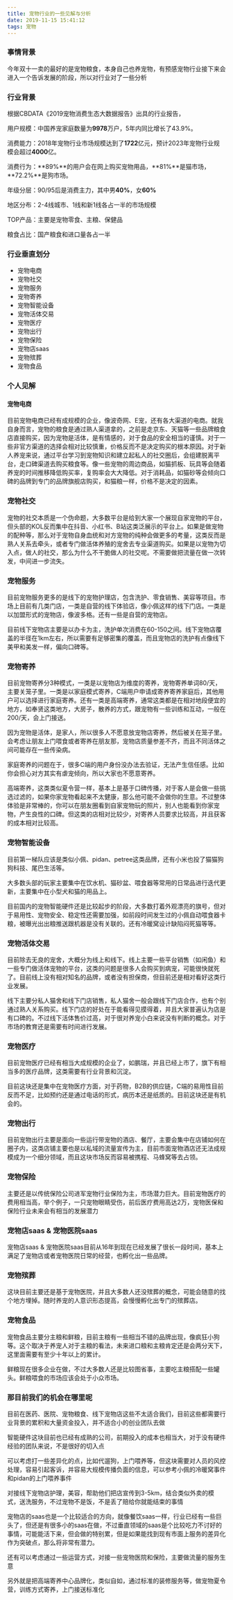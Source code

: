 ```yaml
---
title: 宠物行业的一些见解与分析
date: 2019-11-15 15:41:12
tags: 宠物
---
```


### 事情背景

今年双十一卖的最好的是宠物粮食，本身自己也养宠物，有预感宠物行业接下来会进入一个告诉发展的阶段，所以对行业对了一些分析

### 行业背景

根据CBDATA《2019宠物消费生态大数据报告》出具的行业报告，

用户规模：中国养宠家庭数量为**9978**万户，5年内同比增长了43.9%。

消费能力：2018年宠物行业市场规模达到了**1722**亿元，预计2023年宠物行业规模会超过**4000**亿。

消费行为：**89%**的用户会在网上购买宠物用品，**81%**是猫市场，**72.2%**是狗市场。

年级分层：90/95后是消费主力，其中男**40%**，女**60%**

地区分布：2-4线城市、1线和新1线各占一半的市场规模

TOP产品：主要是宠物零食、主粮、保健品

粮食占比：国产粮食和进口量各占一半

### 行业垂直划分

- 宠物电商
- 宠物社交
- 宠物服务
- 宠物寄养
- 宠物智能设备
- 宠物活体交易
- 宠物医疗
- 宠物出行
- 宠物保险
- 宠物店saas
- 宠物殡葬
- 宠物食品

### 个人见解

#### 宠物电商

目前宠物电商已经有成规模的企业，像波奇网、E宠，还有各大渠道的电商。就我自身而言，宠物的粮食是通过熟人渠道拿的，之前是走京东、天猫等一些品牌粮食店直接购买，因为宠物是活体，是有情感的，对于食品的安全相当的谨慎。对于一些非官方渠道的选择会相对比较慎重，价格反而不是决定购买的根本原因。对于新人养宠来说，通过平台学习到宠物知识和建立起私人的社交圈后，会组建脱离平台，走口碑渠道去购买粮食等。像一些宠物的周边商品，如猫抓板、玩具等会随着养宠的时间推移降低购买率，复购率会大大降低。对于消耗品，如猫砂等会倾向口碑的品牌到专门的品牌旗舰店购买，和猫粮一样，价格不是决定的因素。

### 宠物社交

宠物的社交本质是一个伪命题，大多数平台是给到大家一个展现自家宠物的平台，但头部的KOL反而集中在抖音、小红书、B站这类泛展示的平台上。如果是做宠物的配种等，那么对于宠物自身血统和对方宠物的纯种会做更多的考量，这类反而是熟人关系去牵头，或者专门做活体养殖的宠舍去专业渠道购买。如果是以宠物为切入点，做人的社交，那么为什么不干脆做人的社交呢。不需要做把流量在做一次转发，中间进一步流失。

### 宠物服务

目前宠物服务更多的是线下的宠物护理店，包含洗护、零食销售、美容等项目。市场上目前有几类门店，一类是自营的线下体验店，像小佩这样的线下门店。一类是以加盟形式的宠物店，像波多格。还有一些是自营的宠物店。

目前线下宠物店主要是以办卡为主，洗护单次消费在60-150之间。线下宠物店覆盖的半径在1km左右，所以需要有足够密集的覆盖，而且宠物店的洗护有点像线下美甲和美发一样，偏向口碑等。

### 宠物寄养

目前宠物寄养分3种模式，一类是以宠物店为维度的寄养，宠物寄养单词80/天，主要关笼子里。一类是以家庭模式寄养，C端用户申请成寄养寄养家庭后，其他用户可以选择进行家庭寄养。还有一类是高端寄养，通常这类都是在相对地段便宜的地方，如奉贤这类地方，大房子，散养的方式，跟宠物有一些训练和互动，一般在200/天，会上门接送。

因为宠物是活体，是家人，所以很多人不愿意放宠物店寄养，然后被关在笼子里。会考虑让朋友上门喂食或者寄养在朋友那，宠物店质量参差不齐，而且不同活体之间可能存在一些传染病。

家庭寄养的问题在于，很多C端的用户身份没办法去验证，无法产生信任感。比如你会担心对方其实有虐宠倾向，所以大家也不愿意寄养。

高端寄养，这类类似夏令营一样，基本上是基于口碑传播，对于客人是会做一些挑选过滤的，如果你家宠物看起来不太健康，那么他可能不会做你的生意。不过整体体验是非常棒的，你可以在朋友圈看到自家宠物玩的照片，别人也能看到你家宠物，产生良性的口碑。但这类的店相对比较少，对寄养人员要求比较高，并且获客的成本相对比较高。



### 宠物智能设备

目前第一梯队应该是类似小佩、pidan、petree这类品牌，还有小米也投了猫猫狗狗科技、尾巴生活等。

大多数头部的玩家主要集中在饮水机、猫砂盆、喂食器等常用的日常品进行迭代更新，主要集中在小型犬和猫的用品上。

目前国内的宠物智能硬件还是比较起步的阶段，大多数打着外观漂亮的旗号，但对于易用性、宠物安全、稳定性还需要加强，如前段时间发生过的小佩自动喂食器卡粮，被曝光出出粮推送跟机器是没有关联的。还有冷暖窝设计缺陷闷死猫等等。

### 宠物活体交易

目前除去无良的宠舍，大概分为线上和线下。线上主要一些平台销售（如闲鱼）和一些专门做活体宠物的平台，这类的问题是很多人会购买到病宠，可能很快就死了。目前线上没有相对知名的品牌，或者没有担保商，但目前还是相对看好这类行业发展。

线下主要分私人猫舍和线下门店销售，私人猫舍一般会跟线下门店合作，也有个别通过熟人关系购买。线下门店的好处在于能看得见摸得着，并且大家普遍认为店是有口碑的。不过线下活体售价过高，对于很对养宠小白来说没有判断的概念。对于市场的教育还是需要有时间进行发展。

### 宠物医疗

目前宠物医疗已经有相当大成规模的企业了，如鹏瑞，并且已经上市了，旗下有相当多的医疗品牌，这类需要有行业背景和沉淀。

目前这块还是集中在宠物医疗方面，对于药物，B2B的供应链，C端的易用性目前反而不足，比如预约还是通过电话的形式，病历本还是纸质的。目前这块还是有机会的。

### 宠物出行

目前宠物出行主要是面向一些运行带宠物的酒店、餐厅，主要会集中在店铺如何在圈子内，这类店铺主要也是以私域的流量宣传为主，目前市面宠物酒店还无法成规模成为一个细分领域，而且这块市场反而容易被携程、马蜂窝等去占领。

### 宠物保险

主要还是以传统保险公司进军宠物行业保险为主，市场潜力巨大。目前宠物医疗的费用相当高，举个例子，一只宠物眼睛受伤，前后医疗费用高达2万，宠物医保和保险行业未来会有相当的发展潜力

### 宠物店saas & 宠物医院saas

宠物店saas & 宠物医院saas目前从16年到现在已经发展了很长一段时间，基本上满足了宠物店或者宠物医院日常的经营，也孵化出一些品牌。

### 宠物殡葬

这块目前主要还是基于宠物医院，并且大多数人还没殡葬的概念，可能会随意的找个地方埋掉。随时养宠的人意识形态提高，会慢慢孵化出专门的殡葬店。

### 宠物食品

宠物食品主要分主粮和鲜粮，目前主粮有一些相当不错的品牌出现，像疯狂小狗等。这个取决于养宠人对于主粮的看法，未来进口粮和主粮肯定还是会两分天下，这里面需要有至少十年以上的累计。

鲜粮现在很多企业在做，不过大多数人还是比较图省事，主要吃主粮搭配一些罐头。鲜粮喂食的市场应该会处于小众市场。

### 那目前我们的机会在哪里呢

目前在医药、医院、宠物粮食、线下宠物店这些不太适合我们，目前这些都需要行业背景的累积和大量资金投入，并不适合小的创业团队去做

智能硬件这块目前也已经有成熟的公司，前期投入的成本也相当大，对于没有硬件经验的团队来说，不是很好的切入点

可以考虑打一些差异化的点，比如代遛狗，上门喂养等，但这块需要对人员的风控处理，容易引起客诉，并容易大规模传播负面的信息，可以参考小佩的冷暖窝事件和pidan的上门喂养事件

对接线下宠物店护理，美容，帮助他们把店宣传到3-5km，结合类似外卖的模式，送洗服务，不过宠物不是饭，不是丢了赔给你就能结束的事情

宠物店的saas也是一个比较适合的方向，就像餐饮saas一样，行业已经有一些巨头了，但还是有很多小的saas在做，不过垂直领域的saas是个比较吃力不讨好的事情，可能能活下来，但会做的特别累，但是如果能找到现有市面上服务的差异化作为突破点，那么将非常有潜力。

还有可以考虑通过一些运营方式，对接一些宠物医院和保险，主要做流量的服务生意

另外就是把高端寄养中心品牌化，类似自如，通过标准的装修服务等，做宠物夏令营，训练方式寄养，上门接送标准化